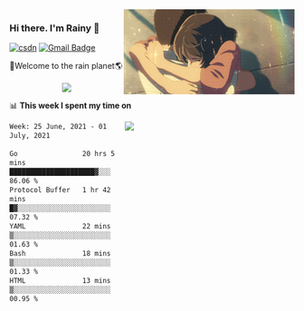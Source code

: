 <img  align='right' height="150" src="https://github.com/LikeRainDay/LikeRainDay/blob/master/pic/img_rain_1.gif?raw=true">



### Hi there. I'm Rainy :lemon:

[![csdn](https://img.shields.io/badge/-csdn-c14438?style=flat-square&logo=c&logoColor=white)](https://blog.csdn.net/qq_15807167)
[![Gmail Badge](https://img.shields.io/badge/-gmail-c14438?style=flat-square&logo=Gmail&logoColor=white&link=mailto:houshuai0816@gmail.com)](mailto:houshuai0816@gmail.com)

🚀Welcome to the rain planet🌎

<center>
<img align='center'  src="https://source.unsplash.com/random/1200x600">
</center>

📊 **This week I spent my time on**

<img align='right'   width="300" src="https://github-readme-stats.vercel.app/api?username=LikeRainDay&show_icons=true&title_color=fff&icon_color=79ff97&text_color=9f9f9f&bg_color=151515">

<!--START_SECTION:waka-->
```text
Week: 25 June, 2021 - 01 July, 2021

Go                20 hrs 5 mins   █████████████████████▓░░░   86.06 % 
Protocol Buffer   1 hr 42 mins    █▓░░░░░░░░░░░░░░░░░░░░░░░   07.32 % 
YAML              22 mins         ▒░░░░░░░░░░░░░░░░░░░░░░░░   01.63 % 
Bash              18 mins         ▒░░░░░░░░░░░░░░░░░░░░░░░░   01.33 % 
HTML              13 mins         ▒░░░░░░░░░░░░░░░░░░░░░░░░   00.95 % 
```
<!--END_SECTION:waka-->
